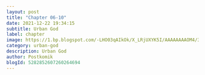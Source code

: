 ```yaml
---
layout: post 
title: "Chapter 06-10"
date: 2021-12-22 19:34:15
subtitle: Urban God
label: chapter
image: https://1.bp.blogspot.com/-LHO03qAIkOk/X_LRjUXYK5I/AAAAAAAAOM4/3H98Cu_bOkkvxBKHj_IR2GpiwuRljx1-QCLcBGAsYHQ/s72-c/Urban-God.jpg
category: urban-god
description: Urban God
author: Postkomik
blogId: 5282852607260264694
---
```

